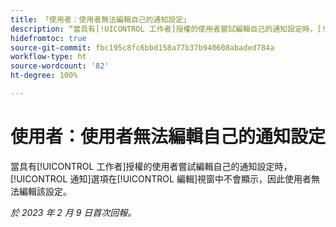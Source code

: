 ```yaml
---
title: 「使用者：使用者無法編輯自己的通知設定」
description: “當具有[!UICONTROL 工作者]授權的使用者嘗試編輯自己的通知設定時，[!UICONTROL 通知]選項在[!UICONTROL 編輯]視窗中不會顯示，因此使用者無法編輯該設定。」
hidefromtoc: true
source-git-commit: fbc195c8fc6bbd158a77b37b940608abaded784a
workflow-type: ht
source-wordcount: '82'
ht-degree: 100%

---
```



# 使用者：使用者無法編輯自己的通知設定

當具有[!UICONTROL 工作者]授權的使用者嘗試編輯自己的通知設定時，[!UICONTROL 通知]選項在[!UICONTROL 編輯]視窗中不會顯示，因此使用者無法編輯該設定。

_於 2023 年 2 月 9 日首次回報。_

